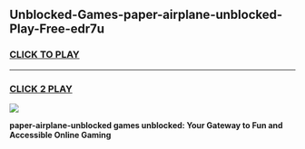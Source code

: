 
## Unblocked-Games-paper-airplane-unblocked-Play-Free-edr7u
<h3>
<a href="https://premium76.site?title=paper-airplane-unblocked&ref=20M">CLICK TO PLAY</a></h3>
<hr>

<h3>
<a href="https://premium76.site?title=paper-airplane-unblocked&ref=20M">CLICK 2 PLAY</a>
  
</h3>

<a href="https://premium76.site?title=paper-airplane-unblocked&ref=19M"><img src="https://clearcache.store/games.png"></a>


**paper-airplane-unblocked games unblocked: Your Gateway to Fun and Accessible Online Gaming**
